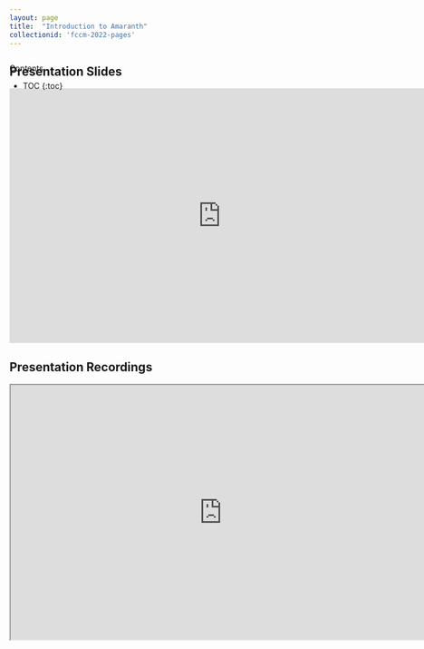 ```yaml
---
layout: page
title:  "Introduction to Amaranth"
collectionid: 'fccm-2022-pages' 
---
```



<div id="toc_container" style="position: absolute" markdown="1">
<p class="toc_title">Contents</p>

* TOC
{:toc}
</div>

## Presentation Slides
<iframe src="https://docs.google.com/presentation/d/e/2PACX-1vRpf9lmGHAuBhyKuLVwTPl5UmwQMtWqdUROGSDDAlawvqzWPlzqWvKPLYQM_uGrNuITUKFMYO_P7e_F/embed?start=false&loop=false&delayms=10000" frameborder="0" width="746" height="449" allowfullscreen="true" mozallowfullscreen="true" webkitallowfullscreen="true"></iframe>

## Presentation Recordings
<iframe src="https://drive.google.com/file/d/1gxTxqEXXBajHuhQJBCl-pdvkfzmkvro7/preview" width="746" height="449" allow="autoplay"></iframe>

